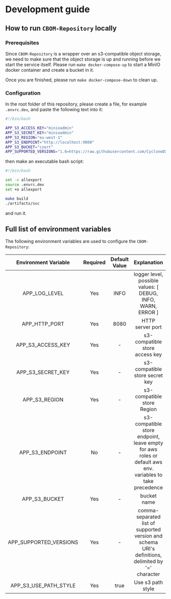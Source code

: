 # Development guide

## How to run `CBOM-Repository` locally

### Prerequisites 

Since `CBOM-Repository` is a wrapper over an s3-compatible object storage, we need to make sure that the object storage is up and running before we start the service itself. Please run `make docker-compose-up` to start a MinIO docker container and create a bucket in it.

Once you are finished, please run `make docker-compose-down` to clean up.

### Configuration

In the root folder of this repository, please create a file, for example `.envrc.dev`, and paste the following text into it:
```bash
#!/bin/bash

APP_S3_ACCESS_KEY="minioadmin"
APP_S3_SECRET_KEY="minioadmin"
APP_S3_REGION="eu-west-1"
APP_S3_ENDPOINT="http://localhost:9000"
APP_S3_BUCKET="czert"
APP_SUPPORTED_VERSIONS="1.6=https://raw.githubusercontent.com/CycloneDX/specification/refs/heads/master/schema/bom-1.6.schema.json"
```

then make an executable bash script:
```bash
#!/bin/bash

set -o allexport
source .envrc.dev
set +o allexport

make build
./artifacts/svc
```
and run it.


## Full list of environment variables 

The following environment variables are used to configure the `CBOM-Repository`:

|   Environment Variable   |  Required  | Default Value | Explanation |
| :----------------------: | :--------: | :-------------: | :-------------: |
| APP_LOG_LEVEL            | Yes | INFO | logger level, possible values: \[ DEBUG, INFO, WARN, ERROR \] |
| APP_HTTP_PORT            | Yes | 8080 | HTTP server port |
| APP_S3_ACCESS_KEY        | Yes | - | s3-compatible store access key |
| APP_S3_SECRET_KEY        | Yes | - | s3-compatible store secret key |
| APP_S3_REGION            | Yes | - | s3-compatible store Region |
| APP_S3_ENDPOINT          | No | - | s3-compatible store endpoint, leave empty for aws roles or default aws env. variables to take precedence |
| APP_S3_BUCKET            | Yes | - | bucket name |
| APP_SUPPORTED_VERSIONS   | Yes | - | comma-separated list of supported version and schema URI's definitions, delimited by '=' character |
| APP_S3_USE_PATH_STYLE    | Yes | true | Use s3 path style |



